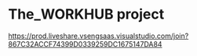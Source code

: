 # The_WORKHUB project
https://prod.liveshare.vsengsaas.visualstudio.com/join?867C32ACCF74399D0339259DC1675147DA84
